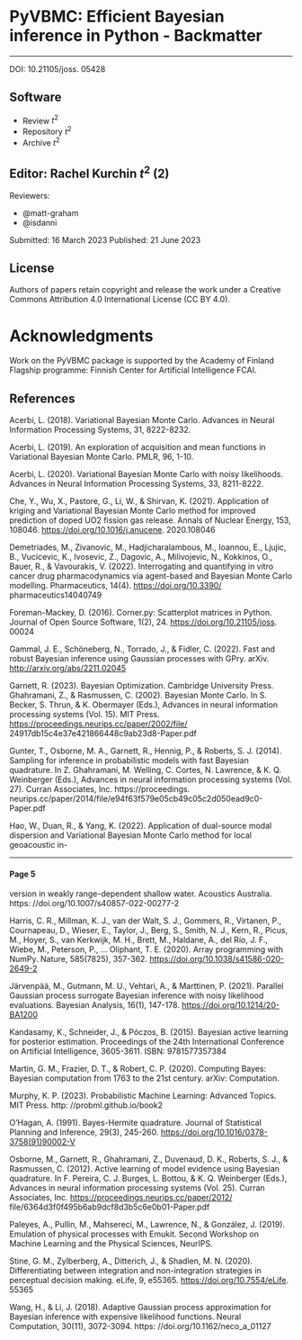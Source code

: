 # PyVBMC: Efficient Bayesian inference in Python - Backmatter

---

DOI: 10.21105/joss. 05428

## Software

- Review $t^{2}$
- Repository $t^{2}$
- Archive $t^{2}$

## Editor: Rachel Kurchin $t^{2}$ (2)

Reviewers:

- @matt-graham
- @isdanni

Submitted: 16 March 2023
Published: 21 June 2023

## License

Authors of papers retain copyright and release the work under a Creative Commons Attribution 4.0 International License (CC BY 4.0).

# Acknowledgments

Work on the PyVBMC package is supported by the Academy of Finland Flagship programme: Finnish Center for Artificial Intelligence FCAI.

## References

Acerbi, L. (2018). Variational Bayesian Monte Carlo. Advances in Neural Information Processing Systems, 31, 8222-8232.

Acerbi, L. (2019). An exploration of acquisition and mean functions in Variational Bayesian Monte Carlo. PMLR, 96, 1-10.

Acerbi, L. (2020). Variational Bayesian Monte Carlo with noisy likelihoods. Advances in Neural Information Processing Systems, 33, 8211-8222.

Che, Y., Wu, X., Pastore, G., Li, W., \& Shirvan, K. (2021). Application of kriging and Variational Bayesian Monte Carlo method for improved prediction of doped UO2 fission gas release. Annals of Nuclear Energy, 153, 108046. https://doi.org/10.1016/j.anucene. 2020.108046

Demetriades, M., Zivanovic, M., Hadjicharalambous, M., Ioannou, E., Ljujic, B., Vucicevic, K., Ivosevic, Z., Dagovic, A., Milivojevic, N., Kokkinos, O., Bauer, R., \& Vavourakis, V. (2022). Interrogating and quantifying in vitro cancer drug pharmacodynamics via agent-based and Bayesian Monte Carlo modelling. Pharmaceutics, 14(4). https://doi.org/10.3390/ pharmaceutics14040749

Foreman-Mackey, D. (2016). Corner.py: Scatterplot matrices in Python. Journal of Open Source Software, 1(2), 24. https://doi.org/10.21105/joss. 00024

Gammal, J. E., Schöneberg, N., Torrado, J., \& Fidler, C. (2022). Fast and robust Bayesian inference using Gaussian processes with GPry. arXiv. http://arxiv.org/abs/2211.02045

Garnett, R. (2023). Bayesian Optimization. Cambridge University Press.
Ghahramani, Z., \& Rasmussen, C. (2002). Bayesian Monte Carlo. In S. Becker, S. Thrun, \& K. Obermayer (Eds.), Advances in neural information processing systems (Vol. 15). MIT Press. https://proceedings.neurips.cc/paper/2002/file/ 24917db15c4e37e421866448c9ab23d8-Paper.pdf

Gunter, T., Osborne, M. A., Garnett, R., Hennig, P., \& Roberts, S. J. (2014). Sampling for inference in probabilistic models with fast Bayesian quadrature. In Z. Ghahramani, M. Welling, C. Cortes, N. Lawrence, \& K. Q. Weinberger (Eds.), Advances in neural information processing systems (Vol. 27). Curran Associates, Inc. https://proceedings. neurips.cc/paper/2014/file/e94f63f579e05cb49c05c2d050ead9c0-Paper.pdf

Hao, W., Duan, R., \& Yang, K. (2022). Application of dual-source modal dispersion and Variational Bayesian Monte Carlo method for local geoacoustic in-

---

#### Page 5

version in weakly range-dependent shallow water. Acoustics Australia. https: //doi.org/10.1007/s40857-022-00277-2

Harris, C. R., Millman, K. J., van der Walt, S. J., Gommers, R., Virtanen, P., Cournapeau, D., Wieser, E., Taylor, J., Berg, S., Smith, N. J., Kern, R., Picus, M., Hoyer, S., van Kerkwijk, M. H., Brett, M., Haldane, A., del Río, J. F., Wiebe, M., Peterson, P., ... Oliphant, T. E. (2020). Array programming with NumPy. Nature, 585(7825), 357-362. https://doi.org/10.1038/s41586-020-2649-2

Järvenpää, M., Gutmann, M. U., Vehtari, A., \& Marttinen, P. (2021). Parallel Gaussian process surrogate Bayesian inference with noisy likelihood evaluations. Bayesian Analysis, 16(1), 147-178. https://doi.org/10.1214/20-BA1200

Kandasamy, K., Schneider, J., \& Póczos, B. (2015). Bayesian active learning for posterior estimation. Proceedings of the 24th International Conference on Artificial Intelligence, 3605-3611. ISBN: 9781577357384

Martin, G. M., Frazier, D. T., \& Robert, C. P. (2020). Computing Bayes: Bayesian computation from 1763 to the 21st century. arXiv: Computation.

Murphy, K. P. (2023). Probabilistic Machine Learning: Advanced Topics. MIT Press. http: //probml.github.io/book2

O’Hagan, A. (1991). Bayes-Hermite quadrature. Journal of Statistical Planning and Inference, 29(3), 245-260. https://doi.org/10.1016/0378-3758(91)90002-V

Osborne, M., Garnett, R., Ghahramani, Z., Duvenaud, D. K., Roberts, S. J., \& Rasmussen, C. (2012). Active learning of model evidence using Bayesian quadrature. In F. Pereira, C. J. Burges, L. Bottou, \& K. Q. Weinberger (Eds.), Advances in neural information processing systems (Vol. 25). Curran Associates, Inc. https://proceedings.neurips.cc/paper/2012/ file/6364d3f0f495b6ab9dcf8d3b5c6e0b01-Paper.pdf

Paleyes, A., Pullin, M., Mahsereci, M., Lawrence, N., \& González, J. (2019). Emulation of physical processes with Emukit. Second Workshop on Machine Learning and the Physical Sciences, NeurIPS.

Stine, G. M., Zylberberg, A., Ditterich, J., \& Shadlen, M. N. (2020). Differentiating between integration and non-integration strategies in perceptual decision making. eLife, 9, e55365. https://doi.org/10.7554/eLife. 55365

Wang, H., \& Li, J. (2018). Adaptive Gaussian process approximation for Bayesian inference with expensive likelihood functions. Neural Computation, 30(11), 3072-3094. https: //doi.org/10.1162/neco_a_01127
